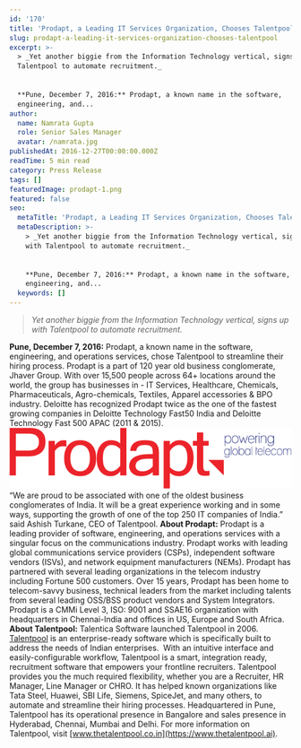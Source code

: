 ```yaml
---
id: '170'
title: 'Prodapt, a Leading IT Services Organization, Chooses Talentpool'
slug: prodapt-a-leading-it-services-organization-chooses-talentpool
excerpt: >-
  > _Yet another biggie from the Information Technology vertical, signs up with
  Talentpool to automate recruitment._


  **Pune, December 7, 2016:** Prodapt, a known name in the software,
  engineering, and...
author:
  name: Namrata Gupta
  role: Senior Sales Manager
  avatar: /namrata.jpg
publishedAt: 2016-12-27T00:00:00.000Z
readTime: 5 min read
category: Press Release
tags: []
featuredImage: prodapt-1.png
featured: false
seo:
  metaTitle: 'Prodapt, a Leading IT Services Organization, Chooses Talentpool'
  metaDescription: >-
    > _Yet another biggie from the Information Technology vertical, signs up
    with Talentpool to automate recruitment._


    **Pune, December 7, 2016:** Prodapt, a known name in the software,
    engineering, and...
  keywords: []
---
```


> _Yet another biggie from the Information Technology vertical, signs up with Talentpool to automate recruitment._

**Pune, December 7, 2016:** Prodapt, a known name in the software, engineering, and operations services, chose Talentpool to streamline their hiring process. Prodapt is a part of 120 year old business conglomerate, Jhaver Group. With over 15,500 people across 64+ locations around the world, the group has businesses in - IT Services, Healthcare, Chemicals, Pharmaceuticals, Agro-chemicals, Textiles, Apparel accessories & BPO industry. Deloitte has recognized Prodapt twice as the one of the fastest growing companies in Deloitte Technology Fast50 India and Deloitte Technology Fast 500 APAC (2011 & 2015). ![prodapt](images/prodapt-1.png)<!--more--> “We are proud to be associated with one of the oldest business conglomerates of India. It will be a great experience working and in some ways, supporting the growth of one of the top 250 IT companies of India.” said Ashish Turkane, CEO of Talentpool. **About Prodapt:** Prodapt is a leading provider of software, engineering, and operations services with a singular focus on the communications industry. Prodapt works with leading global communications service providers (CSPs), independent software vendors (ISVs), and network equipment manufacturers (NEMs). Prodapt has partnered with several leading organizations in the telecom industry including Fortune 500 customers. Over 15 years, Prodapt has been home to telecom-savvy business, technical leaders from the market including talents from several leading OSS/BSS product vendors and System Integrators. Prodapt is a CMMi Level 3, ISO: 9001 and SSAE16 organization with headquarters in Chennai-India and offices in US, Europe and South Africa. **About Talentpool:** Talentica Software launched Talentpool in 2006. [Talentpool](https://www.thetalentpool.ai/) is an enterprise-ready software which is specifically built to address the needs of Indian enterprises.  With an intuitive interface and easily-configurable workflow, Talentpool is a smart, integration ready, recruitment software that empowers your frontline recruiters. Talentpool provides you the much required flexibility, whether you are a Recruiter, HR Manager, Line Manager or CHRO. It has helped known organizations like Tata Steel, Huawei, SBI Life, Siemens, SpiceJet, and many others, to automate and streamline their hiring processes. Headquartered in Pune, Talentpool has its operational presence in Bangalore and sales presence in Hyderabad, Chennai, Mumbai and Delhi. For more information on Talentpool, visit [www.thetalentpool.co.in](https://www.thetalentpool.ai). 

<script type="application/ld+json"><br /> { "@context": "http://schema.org",<br /> "@type": "BlogPosting",<br /> "mainEntityOfPage": {<br /> "@type": "WebPage",<br /> "@id": "https://www.thetalentpool.ai/"<br /> },<br /> "headline": "Prodapt, a Leading IT Services Organization, Chooses Talentpool",<br /> "alternativeHeadline": "Prodapt, a known name in the software, engineering, and operations services, chose Talentpool to streamline their hiring process.",<br /> "award": "",<br /> "image": {<br /> "@type": "ImageObject",<br /> "url":"https://www.thetalentpool.ai/images/logo.png",<br /> "height": 800,<br /> "width": 800},<br /> "editor": "Talent Pool",<br /> "genre": "Press Release",<br /> "keywords": "Recruiting Software, Employment,Prodapt",<br /> "wordcount": "471",<br /> "publisher": {<br /> "@type": "Organization",<br /> "name": "Talent Pool",<br /> "logo": {<br /> "@type": "ImageObject",<br /> "url": "https://www.thetalentpool.ai/images/logo.png",<br /> "width": 600,<br /> "height": 60<br /> }<br /> },<br /> "url": "https://www.thetalentpool.ai/prodapt-a-leading-it-services-organization-chooses-talentpool/",<br /> "datePublished": "2016-12-27",<br /> "dateCreated": "2016-12-27",<br /> "dateModified": "2016-12-27",<br /> "description": "Pune, December 7, 2016: Prodapt, a known name in the software, engineering, and operations services, chose Talentpool to streamline their hiring process. Prodapt is a part of 120 year old business conglomerate, Jhaver Group. With over 15,500 people across 64+ locations around the world, the group has businesses in – IT Services, Healthcare, Chemicals, Pharmaceuticals, Agro-chemicals, Textiles, Apparel accessories & BPO industry. Deloitte has recognized Prodapt twice as the one of the fastest growing companies in Deloitte Technology Fast50 India and Deloitte Technology Fast 500 APAC (2011 & 2015).<br /> “We are proud to be associated with one of the oldest business conglomerates of India. It will be a great experience working and in some ways, supporting the growth of one of the top 250 IT companies of India.” said Ashish Turkane, CEO of Talentpool.<br /> About Prodapt:<br /> Prodapt is a leading provider of software, engineering, and operations services with a singular focus on the communications industry. Prodapt works with leading global communications service providers (CSPs), independent software vendors (ISVs), and network equipment manufacturers (NEMs). Prodapt has partnered with several leading organizations in the telecom industry including Fortune 500 customers. Over 15 years, Prodapt has been home to telecom-savvy business, technical leaders from the market including talents from several leading OSS/BSS product vendors and System Integrators.<br /> Prodapt is a CMMi Level 3, ISO: 9001 and SSAE16 organization with headquarters in Chennai-India and offices in US, Europe and South Africa.<br /> About Talentpool:<br /> Talentica Software launched Talentpool in 2006. Talentpool is an enterprise-ready software which is specifically built to address the needs of Indian enterprises. With an intuitive interface and easily-configurable workflow, Talentpool is a smart, integration ready, recruitment software that empowers your frontline recruiters. Talentpool provides you the much required flexibility, whether you are a Recruiter, HR Manager, Line Manager or CHRO.<br /> It has helped known organizations like Tata Steel, Huawei, SBI Life, Siemens, SpiceJet, and many others, to automate and streamline their hiring processes. Headquartered in Pune, Talentpool has its operational presence in Bangalore and sales presence in Hyderabad, Chennai, Mumbai and Delhi.<br /> For more information on Talentpool, visit www.thetalentpool.co.in.",<br /> "author": {<br /> "@type": "Organization",<br /> "name": "Admin"<br /> }<br /> }<br /></script>
